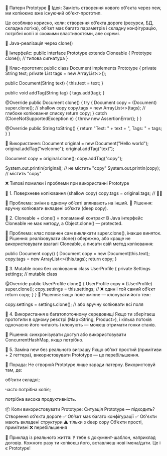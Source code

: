 🧬 Патерн Prototype
🔹 Ідея:
Замість створення нового об'єкта через new, ми копіюємо вже існуючий об'єкт-прототип.

Це особливо корисно, коли:
створення об’єкта дороге (ресурси, БД, складна логіка),
об’єкт має багато параметрів і складну конфігурацію,
потрібні копії зі схожими властивостями, але окремі.

🔧 Java-реалізація через clone()

🔸 Інтерфейс:
public interface Prototype extends Cloneable {
Prototype clone(); // типова сигнатура
} 

🔸 Клас-прототип:
public class Document implements Prototype {
private String text;
private List<String> tags = new ArrayList<>();

public Document(String text) {
        this.text = text;
    }

public void addTag(String tag) {
        tags.add(tag);
    }

@Override
    public Document clone() {
        try {
            Document copy = (Document) super.clone(); // shallow copy
            copy.tags = new ArrayList<>(tags); // глибоке копіювання списку
            return copy;
        } catch (CloneNotSupportedException e) {
            throw new AssertionError();
        }
    }

@Override
    public String toString() {
        return "Text: " + text + ", Tags: " + tags;
    }
}

🔸 Використання:
Document original = new Document("Hello world");
original.addTag("welcome");
original.addTag("text");

Document copy = original.clone();
copy.addTag("copy");

System.out.println(original); // не містить "copy"
System.out.println(copy);     // містить "copy"

❌ Типові помилки і проблеми при використанні Prototype

🔻 1. Поверхневе копіювання (shallow copy)
copy.tags = original.tags; // 🙅‍♂️

🔸 Проблема: зміни в одному об’єкті впливають на інший.
🔧 Рішення: вручну копіювати вкладені об’єкти (deep copy).

🔻 2. Cloneable + clone() = поламаний контракт
В Java інтерфейс Cloneable не має методу, а Object.clone() — protected.

🔸 Проблема: клас повинен сам викликати super.clone(), інакше виняток.
🔧 Рішення: реалізовувати clone() обережно, або краще не використовувати взагалі Cloneable, а писати свій метод копіювання:

public Document copy() {
Document copy = new Document(this.text);
copy.tags = new ArrayList<>(this.tags);
return copy;
}

🔻 3. Mutable поля без копіювання
class UserProfile {
private Settings settings; // mutable class

@Override
    public UserProfile clone() {
        UserProfile copy = (UserProfile) super.clone();
        copy.settings = this.settings; // ❌ один і той самий об’єкт
        return copy;
    }
}
🔧 Рішення: якщо поле змінне — клонувати його теж:

copy.settings = settings.clone(); // або вручну копіювати всі поля

🔻 4. Використання в багатопоточному середовищі
Якщо ти зберігаєш прототипи в одному реєстрі (Map<String, Product>), і кілька потоків одночасно його читають і клонують — можеш отримати гонки станів.

🔧 Рішення: синхронізувати доступ або використовувати ConcurrentHashMap, якщо потрібно.

🔻 5. Заміна new без реального виграшу
Якщо об’єкт простий (примітиви + 2 геттера), використовувати Prototype — це перебільшення.

🔧 Порада: Не створюй Prototype лише заради патерну. Використовуй там, де:

об’єкти складні;

часто потрібна копія;

потрібна висока продуктивність.

📦 Коли використовувати Prototype:
Ситуація	                        Prototype — підходить?
Створення об’єкта дороге	        ✅
Об’єкт має багато конфігурації	    ✅
Об'єкти мають вкладені структури	⚠️ тільки з deep copy
Об’єкти прості, примітивні	        ❌ перебільшення

🔁 Приклад із реального життя:
У тебе є документ-шаблон, наприклад договір. Кожного разу ти копіюєш його, вставляєш нові імена/дати. Це і є Prototype!